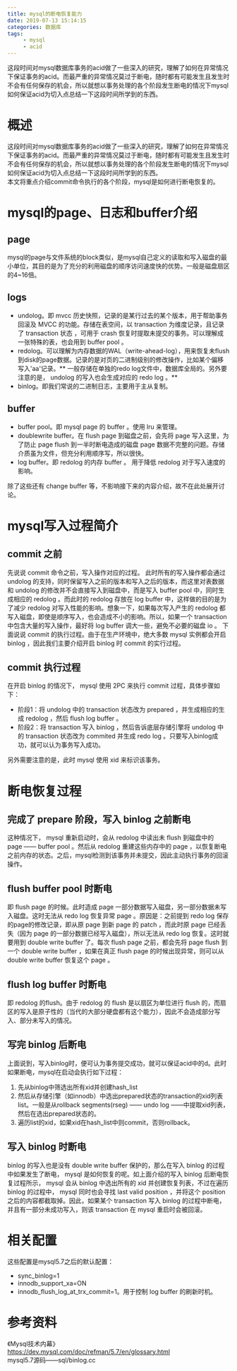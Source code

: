 ```yaml
---
title: mysql的断电恢复能力
date: 2019-07-13 15:14:15
categories: 数据库
tags: 
     - mysql
     - acid
---
```

这段时间对mysql数据库事务的acid做了一些深入的研究，理解了如何在异常情况下保证事务的acid。而最严重的异常情况莫过于断电，随时都有可能发生且发生时不会有任何保存的机会，所以就想以事务处理的各个阶段发生断电的情况下mysql如何保证acid为切入点总结一下这段时间所学到的东西。

<!-- more -->
# 概述
这段时间对mysql数据库事务的acid做了一些深入的研究，理解了如何在异常情况下保证事务的acid。而最严重的异常情况莫过于断电，随时都有可能发生且发生时不会有任何保存的机会，所以就想以事务处理的各个阶段发生断电的情况下mysql如何保证acid为切入点总结一下这段时间所学到的东西。  
本文将重点介绍commit命令执行的各个阶段，mysql是如何进行断电恢复的。

# mysql的page、日志和buffer介绍
## page
mysql的page与文件系统的block类似，是mysql自己定义的读取和写入磁盘的最小单位，其目的是为了充分的利用磁盘的顺序访问速度快的优势。一般是磁盘扇区的4~16倍。
## logs
 * undolog。即 mvcc 历史快照，记录的是某行过去的某个版本，用于帮助事务回滚及 MVCC 的功能。存储在表空间，以 transaction 为维度记录，且记录了 transaction 状态 ，可用于 crash 恢复时提取未提交的事务。可以理解成一张特殊的表，也会用到 buffer pool 。
 * redolog。可以理解为内存数据的WAL（write-ahead-log），用来恢复未flush到disk的page数据。记录的是对页的二进制级别的修改操作，比如某个偏移写入'aa'记录。** 一般存储在单独的redo log文件中，数据库全局的。另外要注意的是， undolog 的写入也会生成对应的 redo log 。**
 * binlog。即我们常说的二进制日志，主要用于主从复制。

## buffer
 * buffer pool。即 mysql page 的 buffer 。使用 lru 来管理。
 * doublewrite buffer。在 flush page 到磁盘之前，会先将 page 写入这里，为了防止 page flush 到一半时断电造成的磁盘 page 数据不完整的问题。存储介质虽为文件，但充分利用顺序写，所以很快。
 * log buffer。即 redolog 的内存 buffer 。 用于降低 redolog 对于写入速度的影响。  

除了这些还有 change buffer 等，不影响接下来的内容介绍，故不在此处展开讨论。

# mysql写入过程简介
##  commit 之前
先说说 commit 命令之前，写入操作对应的过程。 此时所有的写入操作都会通过 undolog 的支持，同时保留写入之前的版本和写入之后的版本，而这里对表数据和 undolog 的修改并不会直接写入到磁盘中，而是写入 buffer pool 中，同时生成相应的 redolog 。而此时的 redolog 存放在 log buffer 中，这样做的目的是为了减少 redolog 对写入性能的影响。想象一下，如果每次写入产生的 redolog 都写入磁盘，即使是顺序写入，也会造成不小的影响。所以，如果一个 transaction 中包含大量的写入操作，最好将 log buffer 调大一些，避免不必要的磁盘 io 。
下面说说 commit 的执行过程。由于在生产环境中，绝大多数 mysql 实例都会开启 binlog ，因此我们主要介绍开启 binlog 时 commit 的实行过程。
##  commit 执行过程
在开启 binlog 的情况下， mysql 使用 2PC 来执行 commit 过程，具体步骤如下： 
 * 阶段1：将 undolog 中的 transaction 状态改为 prepared ，并生成相应的生成 redolog ，然后 flush log buffer 。
 * 阶段2：将 transaction 写入 binlog ，然后告诉底层存储引擎将 undolog 中的 transaction 状态改为 commited 并生成 redo log 。只要写入binlog成功，就可以认为事务写入成功。  

另外需要注意的是，此时 mysql 使用 xid 来标识该事务。

# 断电恢复过程  
## 完成了 prepare 阶段，写入 binlog 之前断电
这种情况下， mysql 重新启动时，会从 redolog 中读出未 flush 到磁盘中的 page —— buffer pool 。然后从 redolog 重建这些内存中的 page ，以恢复断电之前内存的状态。之后，mysql检测到该事务并未提交，因此主动执行事务的回滚操作。

## flush buffer pool 时断电
即 flush page 的时候。此时造成 page 一部分数据写入磁盘，另一部分数据未写入磁盘。这时无法从 redo log 恢复异常 page 。原因是：之前提到 redo log 保存的page的修改记录，即从原 page 到新 page 的 patch ，而此时原 page 已经丢失（因为 page 的一部分数据已经写入磁盘），所以无法从 redo log 恢复。这时就要用到 double write buffer 了。每次 flush page 之前，都会先将 page flush 到一个 double write buffer ，如果在真正 flush page 的时候出现异常，则可以从 double write buffer 恢复这个 page 。

## flush log buffer 时断电
即 redolog 的flush。由于 redolog 的 flush 是以扇区为单位进行 flush 的，而扇区的写入是原子性的（当代的大部分硬盘都有这个能力），因此不会造成部分写入、部分未写入的情况。

## 写完 binlog 后断电
上面说到，写入binlog时，便可认为事务提交成功，就可以保证acid中的d。此时如果断电，mysql在启动会执行如下过程：
1. 先从binlog中筛选出所有xid并创建hash_list
2. 然后从存储引擎（如innodb）中选出prepared状态的transaction的xid列表list。一般是从rollback segments(rseg) —— undo log ——中提取xid列表，然后在选出prepared状态的。
3. 遍历list的xid，如果xid在hash_list中则commit，否则rollback。

## 写入 binlog 时断电  
binlog 的写入也是没有 double write buffer 保护的，那么在写入 binlog 的过程中如果发生了断电， mysql 是如何恢复的呢。如上面介绍的写入 binlog 后断电恢复过程所示， mysql 会从 binlog 中选出所有的 xid 并创建恢复列表，不过在遍历 binlog 的过程中， mysql 同时也会寻找 last valid position ，并将这个 position 之后的内容都截取掉。因此，如果某个 transaction 写入 binlog 的过程中断电，并且有一部分未成功写入，则该 transaction 在 mysql 重启时会被回滚。

# 相关配置
这些配置是mysql5.7之后的默认配置：  
 * sync_binlog=1
 * innodb_support_xa=ON
 * innodb_flush_log_at_trx_commit=1。用于控制 log buffer 的刷新时机。

# 参考资料
《Mysql技术内幕》  
https://dev.mysql.com/doc/refman/5.7/en/glossary.html  
mysql5.7源码——sql/binlog.cc  